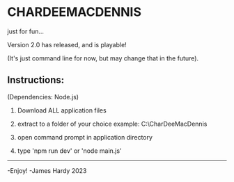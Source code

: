 # CHARDEEMACDENNIS
just for fun...

Version 2.0 has released, and is playable!

(It's just command line for now, but may change that in the future).

Instructions:
-----------------------------------------------------------
(Dependencies: Node.js)

1. Download ALL application files

2. extract to a folder of your choice
  example:
  C:\CharDeeMacDennis

3. open command prompt in application directory

4. type 'npm run dev'
    or
    'node main.js'
----------------------------------------------------
-Enjoy!
-James Hardy 2023
